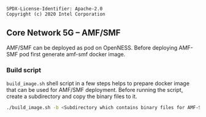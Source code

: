 ```text
SPDX-License-Identifier: Apache-2.0
Copyright (c) 2020 Intel Corporation
```

## Core Network 5G – AMF/SMF
AMF/SMF can be deployed  as pod on OpenNESS.
Before deploying AMF-SMF pod first generate amf-smf docker image.

### Build script
`build_image.sh` shell script in a few steps helps to prepare docker image that can be used for AMF/SMF deployment. 
Before running the script, create a subdirectory and copy the binary files to it.


```sh
./build_image.sh -b <Subdirectory which contains binary files for AMF-SMF>
```
